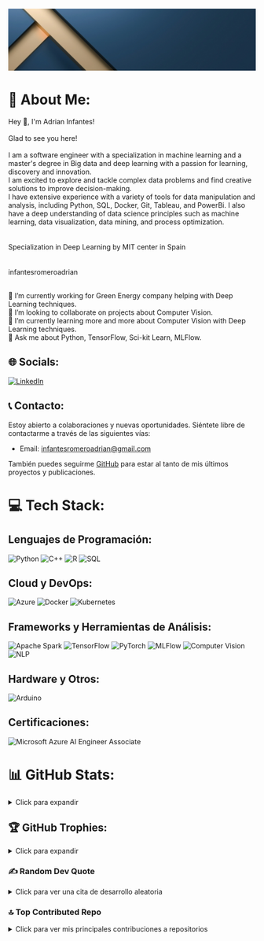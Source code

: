 ![Imagen de Adrian](https://github.com/infantesromeroadrian/infantesromeroadrian/blob/main/Banner%20LinkedIn%20%20Rascacielos%20de%20noche%20Azul.png)

# 💫 About Me:
Hey 👋, I'm Adrian Infantes!<br><br>Glad to see you here!<br><br>I am a software engineer with a specialization in machine learning and a master's degree in Big data and deep learning with a passion for learning, discovery and innovation. <br>I am excited to explore and tackle complex data problems and find creative solutions to improve decision-making.<br>I have extensive experience with a variety of tools for data manipulation and analysis, including Python, SQL, Docker, Git, Tableau, and PowerBi. I also have a deep understanding of data science principles such as machine learning, data visualization, data mining, and process optimization.<br><br><br>Specialization in Deep Learning by MIT center in Spain<br><br><br>infantesromeroadrian<br><br>



🔭 I’m currently working for Green Energy company helping with Deep Learning techniques.<br>👯 I’m looking to collaborate on projects about Computer Vision.<br>🌱 I’m currently learning more and more about Computer Vision with Deep Learning techniques.<br>💬 Ask me about Python, TensorFlow, Sci-kit Learn, MLFlow.


## 🌐 Socials:
[![LinkedIn](https://img.shields.io/badge/LinkedIn-%230077B5.svg?logo=linkedin&logoColor=white)](https://www.linkedin.com/in/adrianinfantes)


## 📞 Contacto:
Estoy abierto a colaboraciones y nuevas oportunidades. Siéntete libre de contactarme a través de las siguientes vías:

- Email: infantesromeroadrian@gmail.com

También puedes seguirme [GitHub](https://github.com/infantesromeroadrian) para estar al tanto de mis últimos proyectos y publicaciones.


# 💻 Tech Stack:
## Lenguajes de Programación:
![Python](https://img.shields.io/badge/python-3670A0?style=for-the-badge&logo=python&logoColor=ffdd54) 
![C++](https://img.shields.io/badge/c++-%2300599C.svg?style=for-the-badge&logo=c%2B%2B&logoColor=white)
![R](https://img.shields.io/badge/r-%23276DC3.svg?style=for-the-badge&logo=r&logoColor=white) 
![SQL](https://img.shields.io/badge/sql-%2307405e.svg?style=for-the-badge&logo=sql&logoColor=white)

## Cloud y DevOps:
![Azure](https://img.shields.io/badge/Azure-%230072C6.svg?style=for-the-badge&logo=microsoft-azure&logoColor=white)
![Docker](https://img.shields.io/badge/docker-%230db7ed.svg?style=for-the-badge&logo=docker&logoColor=white)
![Kubernetes](https://img.shields.io/badge/kubernetes-%23326ce5.svg?style=for-the-badge&logo=kubernetes&logoColor=white)

## Frameworks y Herramientas de Análisis:
![Apache Spark](https://img.shields.io/badge/Apache%20Spark-%23E25A1C.svg?style=for-the-badge&logo=apache-spark&logoColor=white)
![TensorFlow](https://img.shields.io/badge/TensorFlow-%23FF6F00.svg?style=for-the-badge&logo=TensorFlow&logoColor=white)
![PyTorch](https://img.shields.io/badge/PyTorch-%23EE4C2C.svg?style=for-the-badge&logo=PyTorch&logoColor=white) 
![MLFlow](https://img.shields.io/badge/MLFlow-%23E65513.svg?style=for-the-badge&logo=MLFlow&logoColor=white)
![Computer Vision](https://img.shields.io/badge/Computer%20Vision-%23FFBF00.svg?style=for-the-badge&logo=Computer%20Vision&logoColor=black)
![NLP](https://img.shields.io/badge/NLP-%230072C6.svg?style=for-the-badge&logo=NLP&logoColor=white)

## Hardware y Otros:
![Arduino](https://img.shields.io/badge/-Arduino-00979D?style=for-the-badge&logo=Arduino&logoColor=white)

## Certificaciones:
![Microsoft Azure AI Engineer Associate](https://img.shields.io/badge/Microsoft%20Azure%20AI%20Engineer%20Associate-%230072C6.svg?style=for-the-badge&logo=microsoft-azure&logoColor=white)


# 📊 GitHub Stats:

<details>
<summary>Click para expandir</summary>
<p align="center">
  <img width="48%" src="https://github-readme-stats.vercel.app/api?username=infantesromeroadrian&theme=dracula&show_icons=true&count_private=true&hide_title=true" />
  <img width="48%" src="https://github-readme-streak-stats.herokuapp.com/?user=infantesromeroadrian&theme=dracula" />
</p>
<p align="center">
  <img src="https://github-readme-stats.vercel.app/api/top-langs/?username=infantesromeroadrian&theme=dracula&layout=compact&hide_title=true" />
</p>
</details>

## 🏆 GitHub Trophies:

<details>
<summary>Click para expandir</summary>
<p align="center">
  <img src="https://github-profile-trophy.vercel.app/?username=infantesromeroadrian&theme=dracula&no-frame=true&margin-w=25&margin-h=15" />
</p>
</details>



### ✍️ Random Dev Quote
<details>
<summary>Click para ver una cita de desarrollo aleatoria</summary>
<p align="center">
  <img src="https://quotes-github-readme.vercel.app/api?type=horizontal&theme=tokyonight" />
</p>
</details>

### 🔝 Top Contributed Repo
<details>
<summary>Click para ver mis principales contribuciones a repositorios</summary>
<p align="center">
  <img src="https://github-contributor-stats.vercel.app/api?username=infantesromeroadrian&limit=5&theme=dracula&combine_all_yearly_contributions=true" />
</p>
</details>


